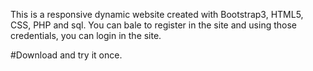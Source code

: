 This is a responsive dynamic website created with Bootstrap3, HTML5, CSS, PHP and sql. You can bale to register in the site and using those credentials, you can login in the site. 

#Download and try it once. 
